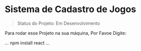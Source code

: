 <h1>Sistema de Cadastro de Jogos </h1>

> Status do Projeto: Em Desenvolvimento

Para rodar esse Projeto na sua máquina, Por Favoe Digite:

...
npm install react
...
